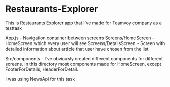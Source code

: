 # Restaurants-Explorer

This is Restaurants Explorer app that I`ve made for Teamvoy company as a testtask

App.js - Navigation container between screens
Screens/HomeScreen - HomeScreen which every user will see
Screens/DetailsScreen - Screen with detailed information about article that user have chosen from the list 

Src/components - I`ve obviously created different components for different screens. In this directory most components
made for HomeScreen, except FooterForDetails, HeaderForDetail.

I was using NewsApi for this task
